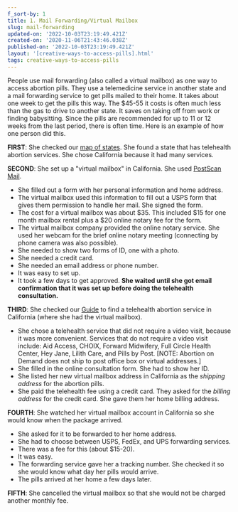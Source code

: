 ```yaml
---
f_sort-by: 1
title: 1. Mail Forwarding/Virtual Mailbox
slug: mail-forwarding
updated-on: '2022-10-03T23:19:49.421Z'
created-on: '2020-11-06T21:43:46.038Z'
published-on: '2022-10-03T23:19:49.421Z'
layout: '[creative-ways-to-access-pills].html'
tags: creative-ways-to-access-pills
---
```


People use mail forwarding (also called a virtual mailbox) as one way to access abortion pills. They use a telemedicine service in another state and a mail forwarding service to get pills mailed to their home. It takes about one week to get the pills this way. The $45-55 it costs is often much less than the gas to drive to another state. It saves on taking off from work or finding babysitting. Since the pills are recommended for up to 11 or 12 weeks from the last period, there is often time. Here is an example of how one person did this.

**‍FIRST**: She checked our [map of states](#map). She found a state that has telehealth abortion services. She chose California because it had many services.

**SECOND**: She set up a "virtual mailbox" in California. She used [PostScan Mail](https://www.postscanmail.com/).

*   She filled out a form with her personal information and home address.
*   The virtual mailbox used this information to fill out a USPS form that gives them permission to handle her mail. She signed the form.
*   The cost for a virtual mailbox was about $35. This included $15 for one month mailbox rental plus a $20 online notary fee for the form.
*   The virtual mailbox company provided the online notary service. She used her webcam for the brief online notary meeting (connecting by phone camera was also possible).
*   She needed to show two forms of ID, one with a photo.
*   She needed a credit card.
*   She needed an email address or phone number.
*   It was easy to set up.
*   It took a few days to get approved. **She waited until she got email confirmation that it was set up before doing the telehealth consultation.**

**THIRD**: She checked our [Guide](/find-pills) to find a telehealth abortion service in California (where she had the virtual mailbox).

*   She chose a telehealth service that did not require a video visit, because it was more convenient. Services that do not require a video visit include: Aid Access, CHOIX, Forward Midwifery, Full Circle Health Center, Hey Jane, Lilith Care, and Pills by Post. \[NOTE: Abortion on Demand does not ship to post office box or virtual addresses.\]
*   She filled in the online consultation form. She had to show her ID.
*   She listed her new virtual mailbox address in California as the _shipping address_ for the abortion pills.
*   She paid the telehealth fee using a credit card. They asked for the _billing address_ for the credit card. She gave them her home billing address.

**FOURTH**: She watched her virtual mailbox account in California so she would know when the package arrived.

*   She asked for it to be forwarded to her home address.
*   She had to choose between USPS, FedEx, and UPS forwarding services.
*   There was a fee for this (about $15-20).
*   It was easy.
*   The forwarding service gave her a tracking number. She checked it so she would know what day her pills would arrive.
*   The pills arrived at her home a few days later.

**FIFTH**: She cancelled the virtual mailbox so that she would not be charged another monthly fee.
